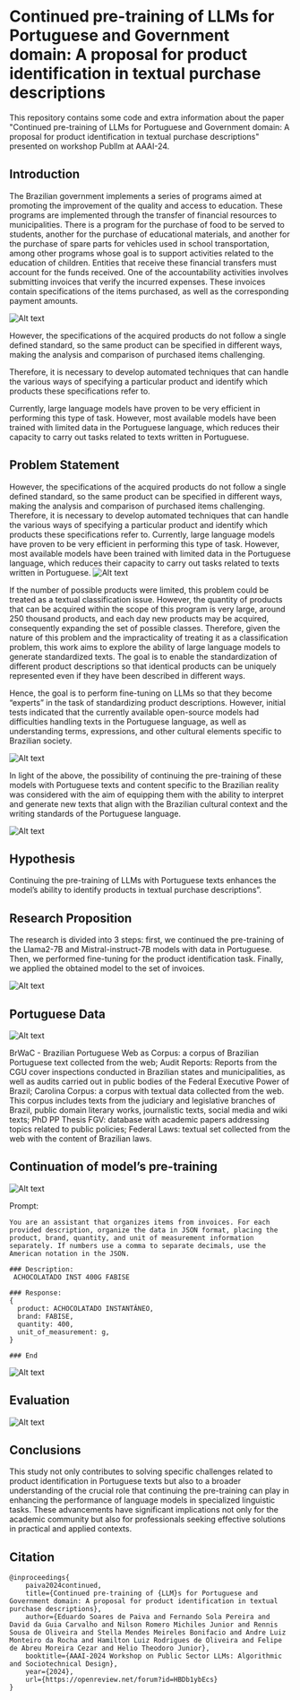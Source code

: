 # Continued pre-training of LLMs for Portuguese and Government domain: A proposal for product identification in textual purchase descriptions

This repository contains some code and extra information about the paper "Continued pre-training of LLMs for Portuguese and Government domain: A proposal for product identification in textual purchase descriptions" presented on workshop Publlm at AAAI-24.

## Introduction

The Brazilian government implements a series of programs aimed at promoting the improvement of the quality and access to education. These programs are implemented through the transfer of financial resources to municipalities. There is a program for the purchase of food to be served to students, another for the purchase of educational materials, and another for the purchase of spare parts for vehicles used in school transportation, among other programs whose goal is to support activities related to the education of children.​
Entities that receive these financial transfers must account for the funds received. One of the accountability activities involves submitting invoices that verify the incurred expenses. These invoices contain specifications of the items purchased, as well as the corresponding payment amounts.​


![Alt text](docs/images/image01.png)


However, the specifications of the acquired products do not follow a single defined standard, so the same product can be specified in different ways, making the analysis and comparison of purchased items challenging.​

Therefore, it is necessary to develop automated techniques that can handle the various ways of specifying a particular product and identify which products these specifications refer to.​

Currently, large language models have proven to be very efficient in performing this type of task. However, most available models have been trained with limited data in the Portuguese language, which reduces their capacity to carry out tasks related to texts written in Portuguese.​

## Problem Statement

However, the specifications of the acquired products do not follow a single defined standard, so the same product can be specified in different ways, making the analysis and comparison of purchased items challenging.​
Therefore, it is necessary to develop automated techniques that can handle the various ways of specifying a particular product and identify which products these specifications refer to.​
Currently, large language models have proven to be very efficient in performing this type of task. However, most available models have been trained with limited data in the Portuguese language, which reduces their capacity to carry out tasks related to texts written in Portuguese.​
![Alt text](docs/images/image02.png)

If the number of possible products were limited, this problem could be treated as a textual classification issue. However, the quantity of products that can be acquired within the scope of this program is very large, around 250 thousand products, and each day new products may be acquired, consequently expanding the set of possible classes.
Therefore, given the nature of this problem and the impracticality of treating it as a classification problem, this work aims to explore the ability of large language models to generate standardized texts. The goal is to enable the standardization of different product descriptions so that identical products can be uniquely represented even if they have been described in different ways.

Hence, the goal is to perform fine-tuning on LLMs so that they become “experts” in the task of standardizing product descriptions. However, initial tests indicated that the currently available open-source models had difficulties handling texts in the Portuguese language, as well as understanding terms, expressions, and other cultural elements specific to Brazilian society.

![Alt text](docs/images/image03.png)

In light of the above, the possibility of continuing the pre-training of these models with Portuguese texts and content specific to the Brazilian reality was considered with the aim of equipping them with the ability to interpret and generate new texts that align with the Brazilian cultural context and the writing standards of the Portuguese language.

![Alt text](docs/images/image04.jpeg)

## Hypothesis

Continuing the pre-training of LLMs with Portuguese texts enhances the model’s ability to identify products in textual purchase descriptions”.


## Research Proposition

The research is divided into 3 steps: first, we continued the pre-training of the Llama2-7B and Mistral-instruct-7B models with data in Portuguese. Then, we performed fine-tuning for the product identification task. Finally, we applied the obtained model to the set of invoices.

![Alt text](docs/images/image05.png)


## Portuguese Data

![Alt text](docs/images/image06.png)

BrWaC - Brazilian Portuguese Web as Corpus: a corpus of Brazilian Portuguese text collected from the web; Audit Reports: Reports from the CGU cover inspections conducted in Brazilian states and municipalities, as well as audits carried out in public bodies of the Federal Executive Power of Brazil; Carolina Corpus: a corpus with textual data collected from the web. This corpus includes texts from the judiciary and legislative branches of Brazil, public domain literary works, journalistic texts, social media and wiki texts; PhD PP Thesis FGV: database with academic papers addressing topics related to public policies; Federal Laws: textual set collected from the web with the content of Brazilian laws.

## Continuation of model’s pre-training

![Alt text](docs/images/image07.png)


Prompt:
```
You are an assistant that organizes items from invoices. For each provided description, organize the data in JSON format, placing the product, brand, quantity, and unit of measurement information separately. If numbers use a comma to separate decimals, use the American notation in the JSON.
 
### Description:
 ACHOCOLATADO INST 400G FABISE
 
### Response:
{
  product: ACHOCOLATADO INSTANTÂNEO,
  brand: FABISE,
  quantity: 400,
  unit_of_measurement: g,
}
 
### End
```

![Alt text](docs/images/image08.png)


## Evaluation​

![Alt text](docs/images/image09.png)

## Conclusions

This study not only contributes to solving specific challenges related to product identification in Portuguese texts but also to a broader understanding of the crucial role that continuing the pre-training can play in enhancing the performance of language models in specialized linguistic tasks. These advancements have significant implications not only for the academic community but also for professionals seeking effective solutions in practical and applied contexts.

## Citation

```
@inproceedings{
    paiva2024continued,
    title={Continued pre-training of {LLM}s for Portuguese and Government domain: A proposal for product identification in textual purchase descriptions},
    author={Eduardo Soares de Paiva and Fernando Sola Pereira and David da Guia Carvalho and Nilson Romero Michiles Junior and Rennis Sousa de Oliveira and Stella Mendes Meireles Bonifacio and Andre Luiz Monteiro da Rocha and Hamilton Luiz Rodrigues de Oliveira and Felipe de Abreu Moreira Cezar and Helio Theodoro Junior},
    booktitle={AAAI-2024 Workshop on Public Sector LLMs: Algorithmic and Sociotechnical Design},
    year={2024},
    url={https://openreview.net/forum?id=HBDb1ybEcs}
}
```

